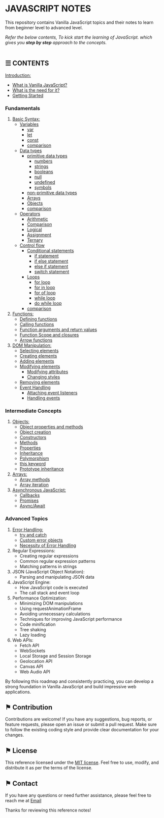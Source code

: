 # JAVASCRIPT NOTES

This repository contains Vanilla JavaScript topics and their notes to learn from beginner level to advanced level.

*Refer the below contents, To kick start the learning of JavaScript. which gives you __step by step__ approach to the concepts.*
\
&nbsp;

## &#9776; CONTENTS 
[Introduction:](./introduction.md)
- [What is Vanilla JavaScript?](./introduction.md#-what-is-vanilla-javascript)
- [What is the need for it?](./introduction.md#-what-is-the-need-for-it)
- [Getting Started](./introduction.md#-getting-started)

### Fundamentals
1. [Basic Syntax:](./docs/basic-syntax.md)
	- [Variables](./docs/variables.md)
		- [var](./docs/variables.md#-var)
		- [let](./docs/variables.md#-let)
		- [const](./docs/variables.md#-const)
		- [comparison](./docs/variables.md#-comparison)
	- [Data types](./docs/data-types.md)
		- [primitive data types](./docs/data-types.md#-primitive-data-types) 
			- [numbers](./docs/data-types.md#-numbers)
			- [strings](./docs/data-types.md#-strings)
			- [booleans](./docs/data-types.md#-booleans)
			- [null](./docs/data-types.md#-null)
			- [undefined](./docs/data-types.md#-undefined) 
			- [symbols](./docs/data-types.md#-symbols)
		- [non-primitive data types](./docs/data-types.md#-non-primitive-data-types)
	    - [Arrays](./docs/data-types.md#-arrays)
	    - [Objects](./docs/data-types.md#-objects)	
		- [comparison](./docs/data-types.md#-comparison)
	- [Operators](./docs/operators.md)
		- [Arithmetic](./docs/operators.md#-arithmetic)
		- [Comparison ](./docs/operators.md#-comparison)
		- [Logical ](./docs/operators.md#-logical)
		- [Assignment](./docs/operators.md#-assignment)
		- [Ternary](./docs/operators.md#-ternary)
	- [Control flow](./docs/control-flow.md)
		- [Conditional statements](./docs/control-flow.md#-conditional-statements)
			- [if statement](./docs/control-flow.md#-if-statement)
			- [if else statement](./docs/control-flow.md#-if-else-statement)
			- [else if statement](./docs/control-flow.md#-else-if-statement)
			- [switch statement](./docs/control-flow.md#-switch-statement)
		- [Loops](./docs/control-flow.md#-loops)
			- [for loop](./docs/control-flow.md#-for-loop)
			- [for in loop](./docs/control-flow.md#-for-in-loop)
			- [for of loop](./docs/control-flow.md#-for-of-loop)
			- [while loop](./docs/control-flow.md#-while-loop)
			- [do while loop](./docs/control-flow.md#-do-while-loop)
		- [comparison](./docs/control-flow.md#-comparison)
2. [Functions:](./docs/functions.md)
	- [Defining functions](./docs/functions.md#-defining-functions)
	- [Calling functions](./docs/functions.md#-calling-functions)
	- [Function arguments and return values](./docs/functions.md#-function-arguments-and-return-values)
	- [Function Scope and closures](./docs/functions.md#-function-scope-and-closures)
	- [Arrow functions](./docs/functions.md#-arrow-functions)
3. [DOM Manipulation:](./docs/dom-manipulation.md)
	- [Selecting elements](./docs/dom-manipulation.md#-selecting-elements)
	- [Creating elements](./docs/dom-manipulation.md#-creating-elements)
	- [Adding elements](./docs/dom-manipulation.md#-adding-elements)
	- [Modifying elements](./docs/dom-manipulation.md#-modifying-elements)
		- [Modifying attributes](./docs/dom-manipulation.md#-modifying-attributes)
		- [Changing styles](./docs/dom-manipulation.md#-changing-styles)
	- [Removing elements](./docs/dom-manipulation.md#-removing-elements)
	- [Event Handling](./docs/dom-manipulation.md#-event-handling)
		- [Attaching event listeners](./docs/dom-manipulation.md#-attaching-event-listeners)
		- [Handling events](./docs/dom-manipulation.md#-handling-events)

### Intermediate Concepts
1. [Objects:](./docs/objects.md)
	- [Object properties and methods](./docs/objects.md#-object-properties-and-methods)
	- [Object creation](./docs/objects.md#-object-creation)
	- [Constructors](./docs/objects.md#-constructors)
	- [Methods](./docs/objects.md#-methods)
	- [Properties](./docs/objects.md#-properties)
	- [Inheritance](./docs/objects.md#-inheritance)
	- [Polymorphism](./docs/objects.md#-polymorphism)
	- [this keyword](./docs/objects.md#-this-keyword)
	- [Prototype inheritance](./docs/objects.md#-prototype-inheritance)
2. [Arrays:](./docs/arrays.md)
	- [Array methods](./docs/arrays.md#-array-methods)
	- [Array iteration](./docs/arrays.md#-array-iteration)
3. [Asynchronous JavaScript:](./docs/asynchronous-javascript.md)
	- [Callbacks](./docs/asynchronous-javascript.md#-callbacks)
	- [Promises](./docs/asynchronous-javascript.md#-promises)
	- [Async/Await](./docs/asynchronous-javascript.md#-async-await)

### Advanced Topics
1. [Error Handling:](./docs/error-handling.md)
	- [try and catch](./docs/error-handling.md#-try-and-catch)
	- [Custom error objects](./docs/error-handling.md#-custom-error-objects)
	- [Necessity of Error Handling](./docs/error-handling.md#-necessity-of-error-handling)
2. Regular Expressions:
	- Creating regular expressions
	- Common regular expression patterns
	- Matching patterns in strings
3. JSON (JavaScript Object Notation):
	- Parsing and manipulating JSON data
4. JavaScript Engine:
	- How JavaScript code is executed
	- The call stack and event loop
5. Performance Optimization:
	- Minimizing DOM manipulations
	- Using requestAnimationFrame
	- Avoiding unnecessary calculations
	- Techniques for improving JavaScript performance
	- Code minification
	- Tree shaking
	- Lazy loading
6. Web APIs:
	- Fetch API
	- WebSockets
	- Local Storage and Session Storage
	- Geolocation API
	- Canvas API
	- Web Audio API

By following this roadmap and consistently practicing, you can develop a strong foundation in Vanilla JavaScript and build impressive web applications.

## &#9873; Contribution
Contributions are welcome! If you have any suggestions, bug reports, or feature requests, please open an issue or submit a pull request. Make sure to follow the existing coding style and provide clear documentation for your changes.

## &#9873; License
This reference licensed under the [MIT license](LICENSE). Feel free to use, modify, and distribute it as per the terms of the license.

## &#9873; Contact
If you have any questions or need further assistance, please feel free to reach me at [Email](mailto:social_text)


Thanks for reviewing this reference notes!